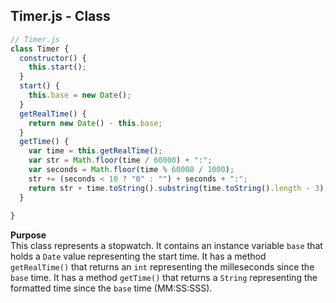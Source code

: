## Timer.js - Class

```javascript
// Timer.js
class Timer {
  constructor() {
    this.start();
  }
  start() {
    this.base = new Date();
  }
  getRealTime() {
    return new Date() - this.base;
  }
  getTime() {
    var time = this.getRealTime();
    var str = Math.floor(time / 60000) + ":";
    var seconds = Math.floor(time % 60000 / 1000);
    str += (seconds < 10 ? "0" : "") + seconds + ":";
    return str + time.toString().substring(time.toString().length - 3);
  }
  
}
```

**Purpose**
<br>This class represents a stopwatch.
It contains an instance variable `base` that holds a `Date` value representing the start time.
It has a method `getRealTime()` that returns an `int` representing the milleseconds since the `base` time.
It has a method `getTime()` that returns a `String` representing the formatted time since the `base` time (MM:SS:SSS).

